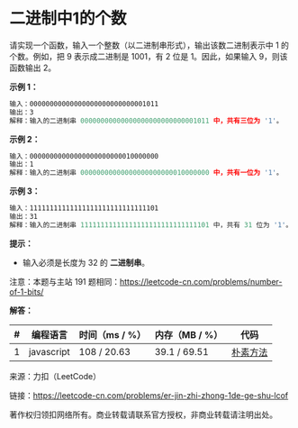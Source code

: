 # 二进制中1的个数

请实现一个函数，输入一个整数（以二进制串形式），输出该数二进制表示中 1 的个数。例如，把 9 表示成二进制是 1001，有 2 位是 1。因此，如果输入 9，则该函数输出 2。

**示例 1：**

``` javascript
输入：00000000000000000000000000001011
输出：3
解释：输入的二进制串 00000000000000000000000000001011 中，共有三位为 '1'。
```

**示例 2：**

``` javascript
输入：00000000000000000000000010000000
输出：1
解释：输入的二进制串 00000000000000000000000010000000 中，共有一位为 '1'。
```

**示例 3：**

``` javascript
输入：11111111111111111111111111111101
输出：31
解释：输入的二进制串 11111111111111111111111111111101 中，共有 31 位为 '1'。
```

**提示：**

- 输入必须是长度为 32 的 **二进制串**。

注意：本题与主站 191 题相同：https://leetcode-cn.com/problems/number-of-1-bits/

**解答：**

**#**|**编程语言**|**时间（ms / %）**|**内存（MB / %）**|**代码**
--|--|--|--|--
1|javascript|108 / 20.63|39.1 / 69.51|[朴素方法](./javascript/ac_v1.js)

来源：力扣（LeetCode）

链接：https://leetcode-cn.com/problems/er-jin-zhi-zhong-1de-ge-shu-lcof

著作权归领扣网络所有。商业转载请联系官方授权，非商业转载请注明出处。
